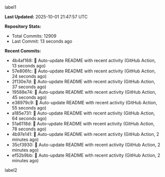 
label1 
<!-- ACTIVITY_START -->
**Last Updated:** 2025-10-01 21:47:57 UTC

**Repository Stats:**
- Total Commits: 12909
- Last Commit: 13 seconds ago

**Recent Commits:**
- 4b4af168: 🤖 Auto-update README with recent activity (GitHub Action, 13 seconds ago)
- 57e806fc: 🤖 Auto-update README with recent activity (GitHub Action, 24 seconds ago)
- 2f130e7d: 🤖 Auto-update README with recent activity (GitHub Action, 37 seconds ago)
- 19588e74: 🤖 Auto-update README with recent activity (GitHub Action, 45 seconds ago)
- e38979c9: 🤖 Auto-update README with recent activity (GitHub Action, 55 seconds ago)
- a185e731: 🤖 Auto-update README with recent activity (GitHub Action, 64 seconds ago)
- 51a6118d: 🤖 Auto-update README with recent activity (GitHub Action, 78 seconds ago)
- 4b97e141: 🤖 Auto-update README with recent activity (GitHub Action, 2 minutes ago)
- 35cf3930: 🤖 Auto-update README with recent activity (GitHub Action, 2 minutes ago)
- ef52b9bb: 🤖 Auto-update README with recent activity (GitHub Action, 2 minutes ago)
<!-- ACTIVITY_END -->

label2
